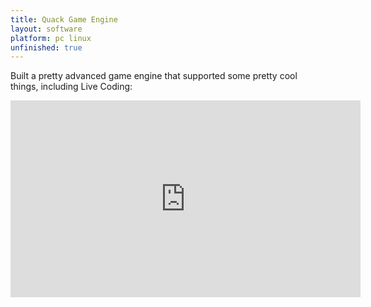 ```yaml
---
title: Quack Game Engine
layout: software
platform: pc linux
unfinished: true
---
```


Built a pretty advanced game engine that supported some pretty cool things, including Live Coding:

<iframe width="560" height="315" src="https://www.youtube.com/embed/qpiVEcjV1y0" frameborder="0" allow="autoplay; encrypted-media" allowfullscreen></iframe>

